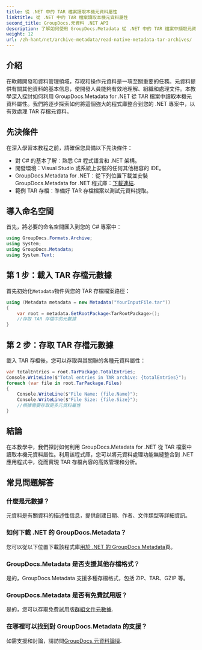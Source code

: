 ```yaml
---
title: 從 .NET 中的 TAR 檔案讀取本機元資料屬性
linktitle: 從 .NET 中的 TAR 檔案讀取本機元資料屬性
second_title: GroupDocs.元資料 .NET API
description: 了解如何使用 GroupDocs.Metadata 從 .NET 中的 TAR 檔案中擷取元資料。本教學將逐步指導您完成流程。
weight: 12
url: /zh-hant/net/archive-metadata/read-native-metadata-tar-archives/
---
```

## 介紹
在軟體開發和資料管理領域，存取和操作元資料是一項至關重要的任務。元資料提供有關其他資料的基本信息，使開發人員能夠有效地理解、組織和處理文件。本教學深入探討如何利用 GroupDocs.Metadata for .NET 從 TAR 檔案中讀取本機元資料屬性。我們將逐步探索如何將這個強大的程式庫整合到您的 .NET 專案中，以有效處理 TAR 存檔元資料。
## 先決條件
在深入學習本教程之前，請確保您具備以下先決條件：
- 對 C# 的基本了解：熟悉 C# 程式語言和 .NET 架構。
- 開發環境：Visual Studio 或系統上安裝的任何其他相容的 IDE。
-  GroupDocs.Metadata for .NET：從下列位置下載並安裝 GroupDocs.Metadata for .NET 程式庫：[下載連結](https://releases.groupdocs.com/metadata/net/).
- 範例 TAR 存檔：準備好 TAR 存檔檔案以測試元資料提取。

## 導入命名空間
首先，將必要的命名空間匯入到您的 C# 專案中：
```csharp
using GroupDocs.Formats.Archive;
using System;
using GroupDocs.Metadata;
using System.Text;
```
## 第 1 步：載入 TAR 存檔元數據
首先初始化`Metadata`物件與您的 TAR 存檔檔案路徑：
```csharp
using (Metadata metadata = new Metadata("YourInputFile.tar"))
{
    var root = metadata.GetRootPackage<TarRootPackage>();
    //存取 TAR 存檔中的元數據
}
```
## 第 2 步：存取 TAR 存檔元數據
載入 TAR 存檔後，您可以存取與其關聯的各種元資料屬性：
```csharp
var totalEntries = root.TarPackage.TotalEntries;
Console.WriteLine($"Total entries in TAR archive: {totalEntries}");
foreach (var file in root.TarPackage.Files)
{
    Console.WriteLine($"File Name: {file.Name}");
    Console.WriteLine($"File Size: {file.Size}");
    //根據需要存取更多元資料屬性
}
```

## 結論
在本教學中，我們探討如何利用 GroupDocs.Metadata for .NET 從 TAR 檔案中讀取本機元資料屬性。利用該程式庫，您可以將元資料處理功能無縫整合到 .NET 應用程式中，從而實現 TAR 存檔內容的高效管理和分析。

## 常見問題解答
### 什麼是元數據？
元資料是有關資料的描述性信息，提供創建日期、作者、文件類型等詳細資訊。
### 如何下載 .NET 的 GroupDocs.Metadata？
您可以從以下位置下載該程式庫[用於 .NET 的 GroupDocs.Metadata](https://releases.groupdocs.com/metadata/net/)頁。
### GroupDocs.Metadata 是否支援其他存檔格式？
是的，GroupDocs.Metadata 支援多種存檔格式，包括 ZIP、TAR、GZIP 等。
### GroupDocs.Metadata 是否有免費試用版？
是的，您可以存取免費試用版[群組文件元數據](https://releases.groupdocs.com/).
### 在哪裡可以找到對 GroupDocs.Metadata 的支援？
如需支援和討論，請訪問[GroupDocs.元資料論壇](https://forum.groupdocs.com/c/metadata/14).